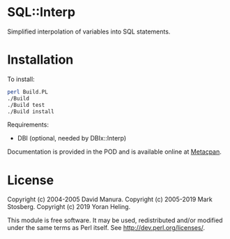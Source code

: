 # SQL::Interp

Simplified interpolation of variables into SQL statements.

# Installation

To install:

```sh
perl Build.PL
./Build
./Build test
./Build install
```

Requirements:

- DBI (optional, needed by DBIx::Interp)

Documentation is provided in the POD and is available online at [Metacpan](https://metacpan.org/pod/SQL::Interp).

# License

Copyright (c) 2004-2005 David Manura.
Copyright (c) 2005-2019 Mark Stosberg.
Copyright (c) 2019 Yoran Heling.

This module is free software. It may be used, redistributed
and/or modified under the same terms as Perl itself.
See http://dev.perl.org/licenses/.
